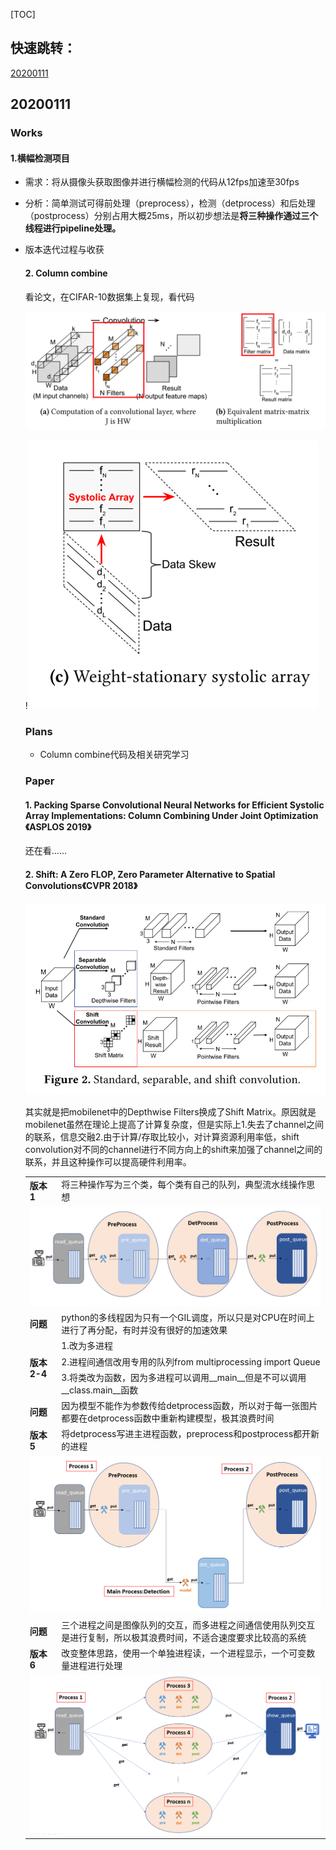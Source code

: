 [TOC]

## 快速跳转：

[20200111](#1.1)

## <span id="1.1">20200111</span>

### Works

#### 1.横幅检测项目

* 需求：将从摄像头获取图像并进行横幅检测的代码从12fps加速至30fps

* 分析：简单测试可得前处理（preprocess），检测（detprocess）和后处理（postprocess）分别占用大概25ms，所以初步想法是**将三种操作通过三个线程进行pipeline处理。**

* 版本迭代过程与收获

  <table>
  	<tr>
          <td><b>版本1</b></td>
  	    <td>将三种操作写为三个类，每个类有自己的队列，典型流水线操作思想</td>  
  	</tr >
  	<tr >
  	    <td colspan="2">
              <img src='202001工作记录.assets/1578676236465.png'/>
          </td>
  	</tr>
       <tr>
          <td><b>问题</b></td>
  	    <td>python的多线程因为只有一个GIL调度，所以只是对CPU在时间上进行了再分配，有时并没有很好的加速效果</td>  
  	</tr >
      <tr>
          <td rowspan="3"><b>版本2-4</b></td>
          <td>1.改为多进程</td>
      </tr>
      <tr>
          <td>2.进程间通信改用专用的队列from multiprocessing import Queue</td> 
      </tr>
      <tr>
          <td>3.将类改为函数，因为多进程可以调用__main__但是不可以调用__class.main__函数</td> 
      </tr>
      <tr>
          <td><b>问题</b></td>
  	    <td>因为模型不能作为参数传给detprocess函数，所以对于每一张图片都要在detprocess函数中重新构建模型，极其浪费时间</td>
      </tr>
      <tr>
          <td><b>版本5</b></td>
  	    <td>将detprocess写进主进程函数，preprocess和postprocess都开新的进程</td>
      </tr>
      <tr>
          <td colspan="2"><img src="202001工作记录.assets/1578678272154.png"></td>
      </tr>
      <tr>
          <td><b>问题</b></td>
  	    <td>三个进程之间是图像队列的交互，而多进程之间通信使用队列交互是进行复制，所以极其浪费时间，不适合速度要求比较高的系统</td>
      <tr>
          <td><b>版本6</b></td>
  	    <td>改变整体思路，使用一个单独进程读，一个进程显示，一个可变数量进程进行处理</td>
      </tr>
      <tr>
          <td colspan="2"><img src="202001工作记录.assets/1578679348001.png"></td>
      </tr>

#### 2. Column combine

看论文，在CIFAR-10数据集上复现，看代码

![1578709970922](202001工作记录.assets/1578709970922.png)

!![1578709986032](202001工作记录.assets/1578709986032.png)

### Plans

* Column combine代码及相关研究学习

### Paper

#### 1. Packing Sparse Convolutional Neural Networks for Efficient Systolic Array Implementations: Column Combining Under Joint Optimization《ASPLOS 2019》

还在看……

#### 2. Shift: A Zero FLOP, Zero Parameter Alternative to Spatial Convolutions《CVPR 2018》

![1578680509156](202001工作记录.assets/1578680509156.png)

其实就是把mobilenet中的Depthwise Filters换成了Shift Matrix。原因就是mobilenet虽然在理论上提高了计算复杂度，但是实际上1.失去了channel之间的联系，信息交融2.由于计算/存取比较小，对计算资源利用率低，shift convolution对不同的channel进行不同方向上的shift来加强了channel之间的联系，并且这种操作可以提高硬件利用率。